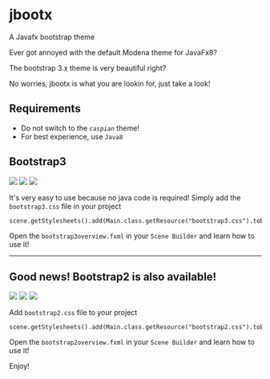 # jbootx
A Javafx bootstrap theme

Ever got annoyed with the default Modena theme for JavaFx8?

The bootstrap 3.x theme is very beautiful right?

No worries, jbootx is what you are lookin for, just take a look!

## Requirements
- Do not switch to the *`caspian`* theme!
- For best experience, use `Java8`

## Bootstrap3
![](images/bootstrap3-1.png)
![](images/bootstrap3-2.png)
![](images/bootstrap3-3.png)

It's very easy to use because no java code is required! Simply add the `bootstrap3.css` file in your project

~~~
scene.getStylesheets().add(Main.class.getResource("bootstrap3.css").toExternalForm());
~~~

Open the `bootstrap3overview.fxml` in your `Scene Builder` and learn how to use it!


-------
## Good news! Bootstrap2 is also available!
![](images/bootstrap2-1.png)
![](images/bootstrap2-2.png)
![](images/bootstrap2-3.png)

Add `bootstrap2.css` file to your project
~~~
scene.getStylesheets().add(Main.class.getResource("bootstrap2.css").toExternalForm());
~~~

Open the `bootstrap2overview.fxml` in your `Scene Builder` and learn how to use it!

Enjoy!
